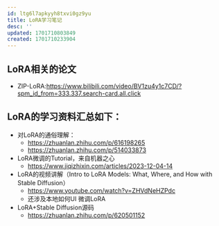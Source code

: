 ```yaml
---
id: ltg6l7apkyyh8txvi0gz9yu
title: LoRA学习笔记
desc: ''
updated: 1701710803849
created: 1701710233904
---
```




## LoRA相关的论文
* ZIP-LoRA:https://www.bilibili.com/video/BV1zu4y1c7CD/?spm_id_from=333.337.search-card.all.click


## LoRA的学习资料汇总如下：

* 对LoRA的通俗理解：
  * https://zhuanlan.zhihu.com/p/616198265
  * https://zhuanlan.zhihu.com/p/514033873
* LoRA微调的Tutorial，来自机器之心
  * https://www.jiqizhixin.com/articles/2023-12-04-14
* LoRA的视频讲解（Intro to LoRA Models: What, Where, and How with Stable Diffusion）
  * https://www.youtube.com/watch?v=ZHVdNeHZPdc
  * 还涉及本地如何UI 微调LoRA
* LoRA+Stable Diffusion源码
  * https://zhuanlan.zhihu.com/p/620501152
